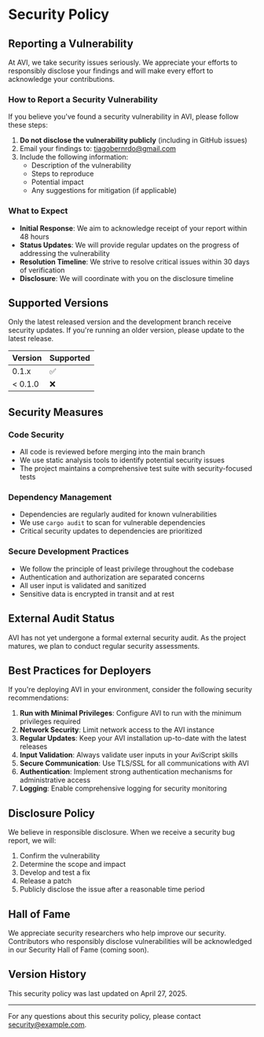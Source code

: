 # Security Policy

## Reporting a Vulnerability

At AVI, we take security issues seriously. We appreciate your efforts to responsibly disclose your findings and will make every effort to acknowledge your contributions.

### How to Report a Security Vulnerability

If you believe you've found a security vulnerability in AVI, please follow these steps:

1. **Do not disclose the vulnerability publicly** (including in GitHub issues)
2. Email your findings to: tiagobernrdo@gmail.com
3. Include the following information:
   - Description of the vulnerability
   - Steps to reproduce
   - Potential impact
   - Any suggestions for mitigation (if applicable)

### What to Expect

- **Initial Response**: We aim to acknowledge receipt of your report within 48 hours
- **Status Updates**: We will provide regular updates on the progress of addressing the vulnerability
- **Resolution Timeline**: We strive to resolve critical issues within 30 days of verification
- **Disclosure**: We will coordinate with you on the disclosure timeline

## Supported Versions

Only the latest released version and the development branch receive security updates. If you're running an older version, please update to the latest release.

| Version | Supported          |
| ------- | ------------------ |
| 0.1.x   | :white_check_mark: |
| < 0.1.0 | :x:                |

## Security Measures

### Code Security

- All code is reviewed before merging into the main branch
- We use static analysis tools to identify potential security issues
- The project maintains a comprehensive test suite with security-focused tests

### Dependency Management

- Dependencies are regularly audited for known vulnerabilities
- We use `cargo audit` to scan for vulnerable dependencies
- Critical security updates to dependencies are prioritized

### Secure Development Practices

- We follow the principle of least privilege throughout the codebase
- Authentication and authorization are separated concerns
- All user input is validated and sanitized
- Sensitive data is encrypted in transit and at rest

## External Audit Status

AVI has not yet undergone a formal external security audit. As the project matures, we plan to conduct regular security assessments.

## Best Practices for Deployers

If you're deploying AVI in your environment, consider the following security recommendations:

1. **Run with Minimal Privileges**: Configure AVI to run with the minimum privileges required
2. **Network Security**: Limit network access to the AVI instance
3. **Regular Updates**: Keep your AVI installation up-to-date with the latest releases
4. **Input Validation**: Always validate user inputs in your AviScript skills
5. **Secure Communication**: Use TLS/SSL for all communications with AVI
6. **Authentication**: Implement strong authentication mechanisms for administrative access
7. **Logging**: Enable comprehensive logging for security monitoring

## Disclosure Policy

We believe in responsible disclosure. When we receive a security bug report, we will:

1. Confirm the vulnerability
2. Determine the scope and impact
3. Develop and test a fix
4. Release a patch
5. Publicly disclose the issue after a reasonable time period

## Hall of Fame

We appreciate security researchers who help improve our security. Contributors who responsibly disclose vulnerabilities will be acknowledged in our Security Hall of Fame (coming soon).

## Version History

This security policy was last updated on April 27, 2025.

---

For any questions about this security policy, please contact security@example.com.
